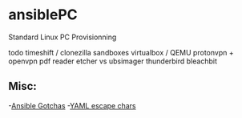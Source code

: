 # ansiblePC
Standard Linux PC Provisionning

todo 
timeshift / clonezilla
sandboxes
virtualbox / QEMU
protonvpn + openvpn
pdf reader
etcher vs ubsimager
thunderbird
bleachbit

## Misc:
-[Ansible Gotchas](https://docs.ansible.com/ansible/latest/reference_appendices/YAMLSyntax.html#gotchas)
-[YAML escape chars](https://yaml.org/spec/1.2.2/#57-escaped-characters)
